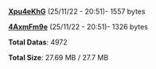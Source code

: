 [**Xpu4eKhG**](/data/Xpu4eKhG.txt) (25/11/22 - 20:51)- 1557 bytes

[**4AxmFm9e**](/data/4AxmFm9e.txt) (25/11/22 - 20:51)- 1326 bytes

**Total Datas**: 4972

**Total Size**: 27.69 MB / 27.7 MB